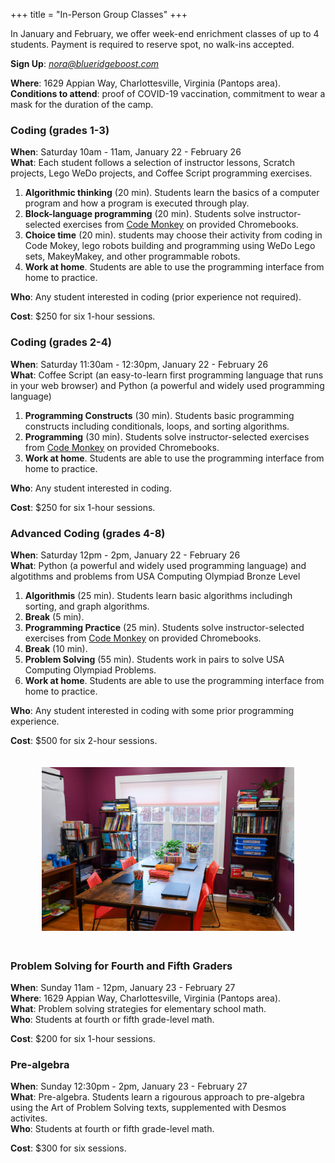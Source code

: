 +++
title = "In-Person Group Classes"
+++

<div class="container">
  <div class="row">
    <div class="col-md-6">

In January and February, we offer week-end enrichment classes of up to 4 students. Payment is required to reserve spot, no walk-ins accepted.

**Sign Up**: <a href="mailto:nora@blueridgeboost.com"><em>nora@blueridgeboost.com</em></a>

<div class="hanging"><b>Where</b>: 1629 Appian Way, Charlottesville, Virginia (Pantops area).</div>

<div class="hanging"><b>Conditions to attend</b>: proof of COVID-19 vaccination, commitment to wear a mask for the duration of the camp.</div>


### Coding (grades 1-3)

<div class="hanging"><b>When</b>: Saturday 10am - 11am, January 22 - February 26</div>
<div class="hanging"><b>What</b>: Each student follows a selection of instructor lessons, Scratch projects, Lego WeDo projects, and Coffee Script programming exercises.</div>

1. **Algorithmic thinking** (20 min).  Students learn the basics of a computer program and how a program is executed through play.
1. **Block-language programming** (20 min). Students solve instructor-selected exercises from [Code Monkey](https://www.codemonkey.com/) on provided Chromebooks.
1. **Choice time** (20 min). students may choose their activity from coding in Code Mokey, lego robots building and programming using WeDo Lego sets, MakeyMakey, and other programmable robots.
1. **Work at home**. Students are able to use the programming interface from home to practice.

<div class="hanging"><b>Who</b>: Any student interested in coding (prior experience not required).</div>

**Cost**: $250 for six 1-hour sessions.

### Coding (grades 2-4)

<div class="hanging"><b>When</b>: Saturday 11:30am - 12:30pm, January 22 - February 26</div>
<div class="hanging"><b>What</b>: Coffee Script (an easy-to-learn first programming language that runs in your web browser) and Python (a powerful and widely used programming language)</div>

1. **Programming Constructs** (30 min).  Students basic programming constructs including conditionals, loops, and sorting algorithms.
1. **Programming** (30 min). Students solve instructor-selected exercises from [Code Monkey](https://www.codemonkey.com/) on provided Chromebooks.
1. **Work at home**. Students are able to use the programming interface from home to practice.

<div class="hanging"><b>Who</b>: Any student interested in coding.</div>

**Cost**: $250 for six 1-hour sessions.


### Advanced Coding (grades 4-8)

<div class="hanging"><b>When</b>: Saturday 12pm - 2pm, January 22 - February 26</div>
<div class="hanging"><b>What</b>: Python (a powerful and widely used programming language) and algotithms and problems from USA Computing Olympiad Bronze Level</div>

1. **Algorithmis** (25 min).  Students learn basic algorithms includingh sorting, and graph algorithms.
1. **Break** (5 min).
1. **Programming Practice** (25 min). Students solve instructor-selected exercises from [Code Monkey](https://www.codemonkey.com/) on provided Chromebooks.
1. **Break** (10 min).
1. **Problem Solving** (55 min). Students work in pairs to solve USA Computing Olympiad Problems.
1. **Work at home**. Students are able to use the programming interface from home to practice.


<div class="handing"><b>Who</b>: Any student interested in coding with some prior programming experience.</div>

**Cost**: $500 for six 2-hour sessions.

   </div>
   <div class="col-sm-6">
    <center>
<a href="/images/learningroombright.png"><img src="/images/learningroombright-smaller.png" width="80%" alt="Learning Room at CvilleMath" style="padding:20px;"></a>
</center>

### Problem Solving for Fourth and Fifth Graders

<div class="hanging"><b>When</b>: Sunday 11am - 12pm, January 23 - February 27</div>
<div class="hanging"><b>Where</b>: 1629 Appian Way, Charlottesville, Virginia (Pantops area).</div>
<div class="hanging"><b>What</b>: Problem solving strategies for elementary school math.</div>
<div class="hanging"><b>Who</b>: Students at fourth or fifth grade-level math.</div>

**Cost**: $200 for six 1-hour sessions.

### Pre-algebra

<div class="hanging"><b>When</b>: Sunday 12:30pm - 2pm, January 23 - February 27</div>
<div class="hanging"><b>What</b>: Pre-algebra. Students learn a rigourous approach to pre-algebra using the Art of Problem Solving texts, supplemented with Desmos activites.</div>

<div class="hanging"><b>Who</b>: Students at fourth or fifth grade-level math.</div>

**Cost**: $300 for six sessions.

  </div>
  </div>
</div>





